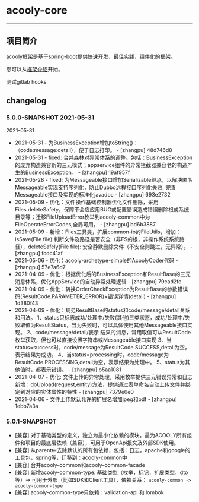acooly-core
==================
-------------------------

## 项目简介

acooly框架是基于spring-boot提供快速开发、最佳实践，组件化的框架。

您可以从[框架介绍](acooly-core-docs/README.md)开始。

测试gitlab hooks

## changelog

### 5.0.0-SNAPSHOT 2021-05-31

2021-05-31

* 2021-05-31 - 为BusinessException增加toString()：（code:message:detail），便于日志打印。 - [zhangpu] 48d746d8
* 2021-05-31 - fixed: 合并森林对异常体系的调整。包括：BusinessException的废弃构造兼容新的三元模式；appservice组件的异常拦截器兼容老的构造产生的BusinessException。 - [zhangpu] 19af957f
* 2021-05-28 - fixed: 为Messageable接口增加Serializable继承，以解决匿名Messageable实现支持序列化，防止Dubbo远程接口序列化失败; 完善Messageable接口及实现的标准化javadoc - [zhangpu] 693e2732
* 2021-05-09 - 优化：文件操作基础控制器优化文件删除，采用Files.deleteSafety，保障不会应应用BUG或配置错误造成错误删除根或系统目录等；迁移FileUploadError枚举到acooly-common中为FileOperateErrorCodes,全局可用。 - [zhangpu] bd6b3887
* 2021-05-09 - 新增：Files工具类，扩展common-io的FileUtils，增加：isSave(File file):判断文件及路径是否安全（非FS的根，非操作系统系统路径），deleteSafely(File file): 安全静默删除文件（不安全则跳过，无异常）。 - [zhangpu] fcdc41af
* 2021-05-06 - 优化：acooly-archetype-simple的AcoolyCoder代码 - [zhangpu] 57e7a6d7
* 2021-04-09 - 优化：根据优化后的BusinessException和ResultBase的三元消息体系，优化AppService的自动异常处理逻辑 - [zhangpu] 79cad2fc
* 2021-04-09 - 优化：转换OrderCheckException为ResultBase的参数错误码(ResultCode.PARAMETER_ERROR)+错误详情(detail) - [zhangpu] 1d380f43
* 2021-04-09 - 优化：规范ResultBase的status和code/message/detail关系和用法。 1、status只标志成功/处理中/失败(其他)三类状态，成功/处理中/失败取值为ResultStatus，当为失败时，可以具体使用其他Messageable接口实现。 2、code/message/detail/表示
  结果的消息，常用取值可从ResultCode枚举获取，但也可以直接设置字符串或Messageable接口实现 3、当status=success时，code/message为ResultCode.SUCCESS,detail为空，表示结果为成功。 4、当status=processing时，code/message为ResultCode.PROCESSING,detail为空，表示结果为处理中。 5、status为其他值时，都表示错误。 - [zhangpu] b5aa1081
* 2021-04-07 - 优化: 文件上传的异常处理，采用枚举提供三元错误异常和日志 新增：doUpload(request,entity)方法，提供通过表单命名自动上传文件并绑定到对应的实体属性的特性 - [zhangpu] 7379e6e0
* 2021-04-06 - 文件上传默认允许的扩展名增加jpeg和pdf - [zhangpu] 1ebb7a3a

### 5.0.1-SNAPSHOT

* [兼容] 对于基础类型的定义，独立为最小化依赖的模块，最为ACOOLY所有组件和项目的最底层依赖（兼容），可用于OpenApi报文及外部SDK使用。
* [兼容] 从parent中去除默认的所有包依赖，包括：日志，apache和google的工具包，spring等，迁移到：acooly-common中
* [兼容] 合并acooly-common和acooly-common-facade
* [兼容] 新增acooly-common-type: 基础类型（枚举，标记，扩展类型，dto等）-> 可用于外部（比如SDK和Client工具），依赖关系： `acooly-common -> acooly-common-type`
* [兼容] acooly-common-type只依赖：validation-api 和 lombok  
    
    